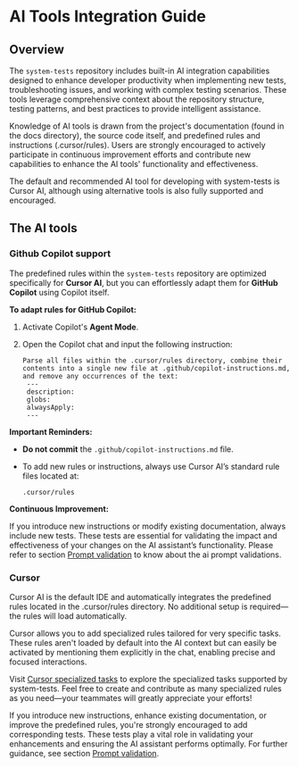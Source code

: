 # AI Tools Integration Guide

## Overview

The `system-tests` repository includes built-in AI integration capabilities designed to enhance developer productivity when implementing new tests, troubleshooting issues, and working with complex testing scenarios. These tools leverage comprehensive context about the repository structure, testing patterns, and best practices to provide intelligent assistance.

Knowledge of AI tools is drawn from the project's documentation (found in the docs directory), the source code itself, and predefined rules and instructions (.cursor/rules). Users are strongly encouraged to actively participate in continuous improvement efforts and contribute new capabilities to enhance the AI tools' functionality and effectiveness.

The default and recommended AI tool for developing with system-tests is Cursor AI, although using alternative tools is also fully supported and encouraged.

## The AI tools

### Github Copilot support

The predefined rules within the `system-tests` repository are optimized specifically for **Cursor AI**, but you can effortlessly adapt them for **GitHub Copilot** using Copilot itself.

**To adapt rules for GitHub Copilot:**

1. Activate Copilot's **Agent Mode**.
2. Open the Copilot chat and input the following instruction:

   ```
   Parse all files within the .cursor/rules directory, combine their contents into a single new file at .github/copilot-instructions.md, and remove any occurrences of the text:
    ---
    description:
    globs:
    alwaysApply:
    ---
   ```

**Important Reminders:**

* **Do not commit** the `.github/copilot-instructions.md` file.
* To add new rules or instructions, always use Cursor AI’s standard rule files located at:

  ```
  .cursor/rules
  ```

**Continuous Improvement:**

If you introduce new instructions or modify existing documentation, always include new tests. These tests are essential for validating the impact and effectiveness of your changes on the AI assistant’s functionality. Please refer to section [Prompt validation](ai-tools-prompt-validation.md) to know about the ai prompt validations.

### Cursor

Cursor AI is the default IDE and automatically integrates the predefined rules located in the .cursor/rules directory. No additional setup is required—the rules will load automatically.

Cursor allows you to add specialized rules tailored for very specific tasks. These rules aren't loaded by default into the AI context but can easily be activated by mentioning them explicitly in the chat, enabling precise and focused interactions.

Visit [Cursor specialized tasks](cursor-specialized-task.md) to explore the specialized tasks supported by system-tests. Feel free to create and contribute as many specialized rules as you need—your teammates will greatly appreciate your efforts!

If you introduce new instructions, enhance existing documentation, or improve the predefined rules, you're strongly encouraged to add corresponding tests. These tests play a vital role in validating your enhancements and ensuring the AI assistant performs optimally. For further guidance, see section [Prompt validation](ai-tools-prompt-validation.md).

